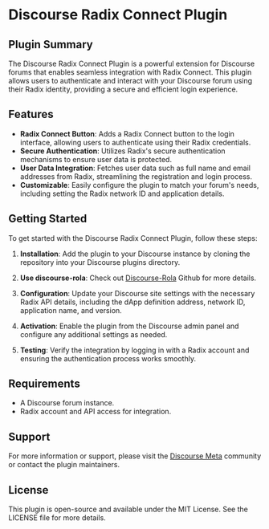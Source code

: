 # Discourse Radix Connect Plugin

## Plugin Summary

The Discourse Radix Connect Plugin is a powerful extension for Discourse forums that enables seamless integration with Radix Connect. This plugin allows users to authenticate and interact with your Discourse forum using their Radix identity, providing a secure and efficient login experience.

## Features

- **Radix Connect Button**: Adds a Radix Connect button to the login interface, allowing users to authenticate using their Radix credentials.
- **Secure Authentication**: Utilizes Radix's secure authentication mechanisms to ensure user data is protected.
- **User Data Integration**: Fetches user data such as full name and email addresses from Radix, streamlining the registration and login process.
- **Customizable**: Easily configure the plugin to match your forum's needs, including setting the Radix network ID and application details.

## Getting Started

To get started with the Discourse Radix Connect Plugin, follow these steps:

1. **Installation**: Add the plugin to your Discourse instance by cloning the repository into your Discourse plugins directory.

2. **Use discourse-rola**: Check out [Discourse-Rola](https://github.com/beemdvp/discourse-rola) Github for more details.

2. **Configuration**: Update your Discourse site settings with the necessary Radix API details, including the dApp definition address, network ID, application name, and version.

3. **Activation**: Enable the plugin from the Discourse admin panel and configure any additional settings as needed.

4. **Testing**: Verify the integration by logging in with a Radix account and ensuring the authentication process works smoothly.

## Requirements

- A Discourse forum instance.
- Radix account and API access for integration.

## Support

For more information or support, please visit the [Discourse Meta](https://meta.discourse.org/) community or contact the plugin maintainers.

## License

This plugin is open-source and available under the MIT License. See the LICENSE file for more details.
